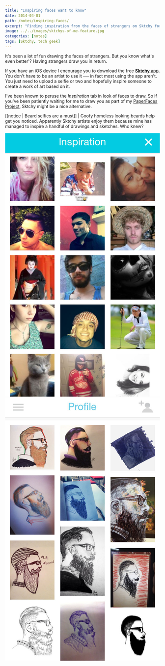 ```yaml
---
title: "Inspiring faces want to know"
date: 2014-04-01
path: /notes/inspiring-faces/
excerpt: "Finding inspiration from the faces of strangers on Sktchy for iOS."
image: ../../images/sktchys-of-me-feature.jpg
categories: [notes]
tags: [Sktchy, tech geek]
---
```


It's been a lot of fun drawing the faces of strangers. But you know what's even better'? Having strangers draw you in return.

If you have an iOS device I encourage you to download the free [**Sktchy** app](https://get.sktchy.com/). You don't have to be an artist to use it --- in fact most using the app aren't. You just need to upload a selfie or two and hopefully inspire someone to create a work of art based on it.

I've been known to peruse the *Inspiration* tab in look of faces to draw. So if you've been patiently waiting for me to draw you as part of my [PaperFaces Project](/notes/paperfaces-ipad-portrait-project/), Sktchy might be a nice alternative.

[[notice | Beard selfies are a must]]
| Goofy homeless looking beards help get you noticed. Apparently Sktchy artists enjoy them because mine has managed to inspire a handful of drawings and sketches. Who knew?

![Inspiration tab on Sktchy](../../images/sktchy-inspiration-screenshot.jpg)
![Profile page on Sktchy](../../images/sktchy-profile-screenshot.jpg)
